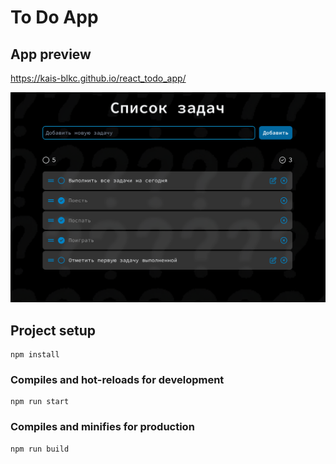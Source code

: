 # To Do App

## App preview
https://kais-blkc.github.io/react_todo_app/

![Todo app](./preview.png)

## Project setup
```
npm install
```

### Compiles and hot-reloads for development
```
npm run start
```

### Compiles and minifies for production
```
npm run build
```